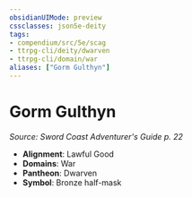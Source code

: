 ```yaml
---
obsidianUIMode: preview
cssclasses: json5e-deity
tags:
- compendium/src/5e/scag
- ttrpg-cli/deity/dwarven
- ttrpg-cli/domain/war
aliases: ["Gorm Gulthyn"]
---
```

# Gorm Gulthyn
*Source: Sword Coast Adventurer's Guide p. 22* 

- **Alignment**: Lawful Good
- **Domains**: War
- **Pantheon**: Dwarven
- **Symbol**: Bronze half-mask
